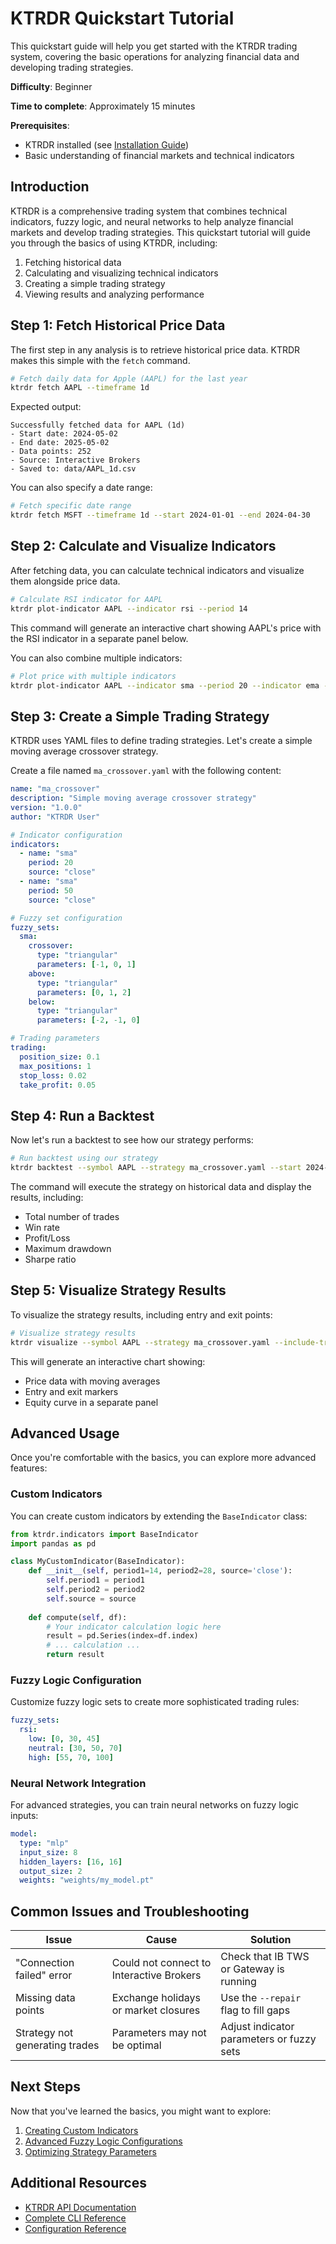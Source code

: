 # KTRDR Quickstart Tutorial

This quickstart guide will help you get started with the KTRDR trading system, covering the basic operations for analyzing financial data and developing trading strategies.

**Difficulty**: Beginner

**Time to complete**: Approximately 15 minutes

**Prerequisites**:
- KTRDR installed (see [Installation Guide](installation.md))
- Basic understanding of financial markets and technical indicators

## Introduction

KTRDR is a comprehensive trading system that combines technical indicators, fuzzy logic, and neural networks to help analyze financial markets and develop trading strategies. This quickstart tutorial will guide you through the basics of using KTRDR, including:

1. Fetching historical data
2. Calculating and visualizing technical indicators
3. Creating a simple trading strategy
4. Viewing results and analyzing performance

## Step 1: Fetch Historical Price Data

The first step in any analysis is to retrieve historical price data. KTRDR makes this simple with the `fetch` command.

```bash
# Fetch daily data for Apple (AAPL) for the last year
ktrdr fetch AAPL --timeframe 1d
```

Expected output:
```
Successfully fetched data for AAPL (1d)
- Start date: 2024-05-02
- End date: 2025-05-02
- Data points: 252
- Source: Interactive Brokers
- Saved to: data/AAPL_1d.csv
```

You can also specify a date range:

```bash
# Fetch specific date range
ktrdr fetch MSFT --timeframe 1d --start 2024-01-01 --end 2024-04-30
```

## Step 2: Calculate and Visualize Indicators

After fetching data, you can calculate technical indicators and visualize them alongside price data.

```bash
# Calculate RSI indicator for AAPL
ktrdr plot-indicator AAPL --indicator rsi --period 14
```

This command will generate an interactive chart showing AAPL's price with the RSI indicator in a separate panel below.

You can also combine multiple indicators:

```bash
# Plot price with multiple indicators
ktrdr plot-indicator AAPL --indicator sma --period 20 --indicator ema --period 50
```

## Step 3: Create a Simple Trading Strategy

KTRDR uses YAML files to define trading strategies. Let's create a simple moving average crossover strategy.

Create a file named `ma_crossover.yaml` with the following content:

```yaml
name: "ma_crossover"
description: "Simple moving average crossover strategy"
version: "1.0.0"
author: "KTRDR User"

# Indicator configuration
indicators:
  - name: "sma"
    period: 20
    source: "close"
  - name: "sma"
    period: 50
    source: "close"

# Fuzzy set configuration
fuzzy_sets:
  sma:
    crossover:
      type: "triangular"
      parameters: [-1, 0, 1]
    above:
      type: "triangular"
      parameters: [0, 1, 2]
    below:
      type: "triangular"
      parameters: [-2, -1, 0]

# Trading parameters
trading:
  position_size: 0.1
  max_positions: 1
  stop_loss: 0.02
  take_profit: 0.05
```

## Step 4: Run a Backtest

Now let's run a backtest to see how our strategy performs:

```bash
# Run backtest using our strategy
ktrdr backtest --symbol AAPL --strategy ma_crossover.yaml --start 2024-01-01 --end 2025-04-30
```

The command will execute the strategy on historical data and display the results, including:
- Total number of trades
- Win rate
- Profit/Loss
- Maximum drawdown
- Sharpe ratio

## Step 5: Visualize Strategy Results

To visualize the strategy results, including entry and exit points:

```bash
# Visualize strategy results
ktrdr visualize --symbol AAPL --strategy ma_crossover.yaml --include-trades
```

This will generate an interactive chart showing:
- Price data with moving averages
- Entry and exit markers
- Equity curve in a separate panel

## Advanced Usage

Once you're comfortable with the basics, you can explore more advanced features:

### Custom Indicators

You can create custom indicators by extending the `BaseIndicator` class:

```python
from ktrdr.indicators import BaseIndicator
import pandas as pd

class MyCustomIndicator(BaseIndicator):
    def __init__(self, period1=14, period2=28, source='close'):
        self.period1 = period1
        self.period2 = period2
        self.source = source
        
    def compute(self, df):
        # Your indicator calculation logic here
        result = pd.Series(index=df.index)
        # ... calculation ...
        return result
```

### Fuzzy Logic Configuration

Customize fuzzy logic sets to create more sophisticated trading rules:

```yaml
fuzzy_sets:
  rsi:
    low: [0, 30, 45]
    neutral: [30, 50, 70]
    high: [55, 70, 100]
```

### Neural Network Integration

For advanced strategies, you can train neural networks on fuzzy logic inputs:

```yaml
model:
  type: "mlp"
  input_size: 8
  hidden_layers: [16, 16]
  output_size: 2
  weights: "weights/my_model.pt"
```

## Common Issues and Troubleshooting

| Issue | Cause | Solution |
|-------|-------|----------|
| "Connection failed" error | Could not connect to Interactive Brokers | Check that IB TWS or Gateway is running |
| Missing data points | Exchange holidays or market closures | Use the `--repair` flag to fill gaps |
| Strategy not generating trades | Parameters may not be optimal | Adjust indicator parameters or fuzzy sets |

## Next Steps

Now that you've learned the basics, you might want to explore:

1. [Creating Custom Indicators](../examples/indicator-examples.md)
2. [Advanced Fuzzy Logic Configurations](../examples/fuzzy-examples.md)
3. [Optimizing Strategy Parameters](../user-guides/strategy-development.md)

## Additional Resources

- [KTRDR API Documentation](../api-reference/index.md)
- [Complete CLI Reference](../cli/index.md)
- [Configuration Reference](../configuration/schema.md)